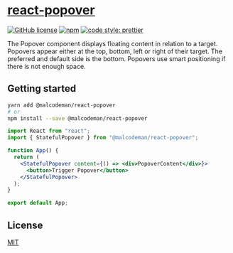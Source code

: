 # [react-popover](http://react-popover-storybook.surge.sh)

[![GitHub license](https://img.shields.io/badge/license-MIT-blue.svg)](https://github.com/malcodeman/react-popover/blob/master/LICENSE)
[![npm](https://img.shields.io/npm/v/@malcodeman/react-popover)](https://www.npmjs.com/package/@malcodeman/react-popover)
[![code style: prettier](https://img.shields.io/badge/code_style-prettier-ff69b4.svg)](https://github.com/prettier/prettier)

The Popover component displays floating content in relation to a target. Popovers appear either at the top, bottom, left or right of their target. The preferred and default side is the bottom. Popovers use smart positioning if there is not enough space.

## Getting started

```sh
yarn add @malcodeman/react-popover
# or
npm install --save @malcodeman/react-popover
```

```jsx
import React from "react";
import { StatefulPopover } from "@malcodeman/react-popover";

function App() {
  return (
    <StatefulPopover content={() => <div>PopoverContent</div>}>
      <button>Trigger Popover</button>
    </StatefulPopover>
  );
}

export default App;
```

## License

[MIT](./LICENSE)
